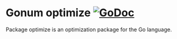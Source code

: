 # Gonum optimize [![GoDoc](https://godoc.org/github.com/coderme/gonum/optimize?status.svg)](https://godoc.org/github.com/coderme/gonum/optimize)

Package optimize is an optimization package for the Go language.
